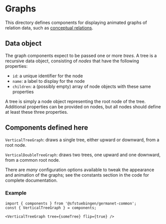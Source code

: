 # Graphs 

This directory defines components for displaying animated graphs of
relation data, such as [conceptual relations](../ConRels).

## Data object

The graph components expect to be passed one or more *trees*.  A tree
is a recursive data object, consisting of *nodes* that have the
following properties:

  - `id`: a unique identifier for the node
  - `name`: a label to display for the node
  - `children`: a (possibly empty) array of node objects with these
    same properties
    
A tree is simply a node object representing the root node of the tree.
Additional properties can be provided on nodes, but all nodes should
define at least these three properties.
    
## Components defined here

`VerticalTreeGraph`: draws a single tree, either upward or downward,
from a root node.

`VerticalDoubleTreeGraph`: draws two trees, one upward and one
downward, from a common root node.

There are *many* configuration options available to tweak the
appearance and animation of the graphs; see the constants section in
the code for complete documentation.

### Example

```
import { components } from '@sfstuebingen/germanet-common';
const { VerticalTreeGraph } = components;

<VerticalTreeGraph tree={someTree} flip={true} />
```
